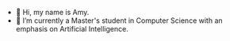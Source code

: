 - 👋 Hi, my name is Amy.
- 🌱 I’m currently a Master's student in Computer Science with an emphasis on Artificial Intelligence. 


<!---
Sailormoon10/Sailormoon10 is a ✨ special ✨ repository because its `README.md` (this file) appears on your GitHub profile.
You can click the Preview link to take a look at your changes.
--->
